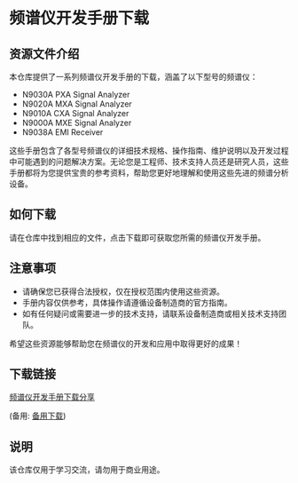 # 频谱仪开发手册下载

## 资源文件介绍

本仓库提供了一系列频谱仪开发手册的下载，涵盖了以下型号的频谱仪：

- N9030A PXA Signal Analyzer
- N9020A MXA Signal Analyzer
- N9010A CXA Signal Analyzer
- N9000A MXE Signal Analyzer
- N9038A EMI Receiver

这些手册包含了各型号频谱仪的详细技术规格、操作指南、维护说明以及开发过程中可能遇到的问题解决方案。无论您是工程师、技术支持人员还是研究人员，这些手册都将为您提供宝贵的参考资料，帮助您更好地理解和使用这些先进的频谱分析设备。

## 如何下载

请在仓库中找到相应的文件，点击下载即可获取您所需的频谱仪开发手册。

## 注意事项

- 请确保您已获得合法授权，仅在授权范围内使用这些资源。
- 手册内容仅供参考，具体操作请遵循设备制造商的官方指南。
- 如有任何疑问或需要进一步的技术支持，请联系设备制造商或相关技术支持团队。

希望这些资源能够帮助您在频谱仪的开发和应用中取得更好的成果！

## 下载链接
[频谱仪开发手册下载分享](https://pan.quark.cn/s/3097bf408742) 

(备用: [备用下载](https://pan.baidu.com/s/1jcjOIeFgBoSsiC1WM_gyZQ?pwd=1234))

## 说明

该仓库仅用于学习交流，请勿用于商业用途。
